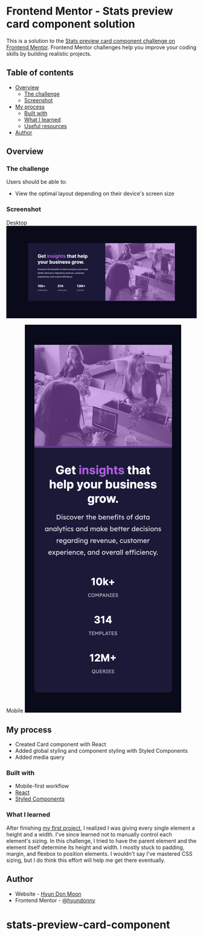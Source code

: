 # Frontend Mentor - Stats preview card component solution

This is a solution to the [Stats preview card component challenge on Frontend Mentor](https://www.frontendmentor.io/challenges/stats-preview-card-component-8JqbgoU62). Frontend Mentor challenges help you improve your coding skills by building realistic projects.

## Table of contents

- [Overview](#overview)
  - [The challenge](#the-challenge)
  - [Screenshot](#screenshot)
- [My process](#my-process)
  - [Built with](#built-with)
  - [What I learned](#what-i-learned)
  - [Useful resources](#useful-resources)
- [Author](#author)

## Overview

### The challenge

Users should be able to:

- View the optimal layout depending on their device's screen size

### Screenshot

Desktop
![](./src/screenshots/desktop.png)

Mobile
![](./src/screenshots/mobile.png)

## My process

- Created Card component with React
- Added global styling and component styling with Styled Components
- Added media query

### Built with

- Mobile-first workflow
- [React](https://reactjs.org/)
- [Styled Components](https://styled-components.com/)

### What I learned

After finishing [my first project](https://tripus.me), I realized I was giving every single element a height and a width. I've since learned not to manually control each element's sizing. In this challenge, I tried to have the parent element and the element itself determine its height and width. I mostly stuck to padding, margin, and flexbox to position elements. I wouldn't say I've mastered CSS sizing, but I do think this effort will help me get there eventually.

## Author

- Website - [Hyun Don Moon](https://velog.io/@hyundonny)
- Frontend Mentor - [@hyundonny](https://www.frontendmentor.io/profile/hyundonny)

# stats-preview-card-component
